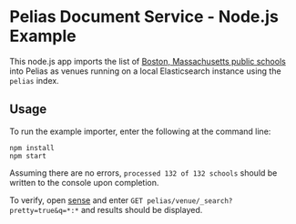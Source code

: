 # Pelias Document Service - Node.js Example

This node.js app imports the list of [Boston, Massachusetts public schools](https://bostonopendata-boston.opendata.arcgis.com/datasets/1d9509a8b2fd485d9ad471ba2fdb1f90_0.geojson) into Pelias as venues running on a local Elasticsearch instance using the `pelias` index.  

## Usage

To run the example importer, enter the following at the command line:

```
npm install
npm start
```

Assuming there are no errors, `processed 132 of 132 schools` should be written to the console upon completion.

To verify, open [sense](http://localhost:5601/app/sense) and enter `GET pelias/venue/_search?pretty=true&q=*:*` and results should be displayed.  
